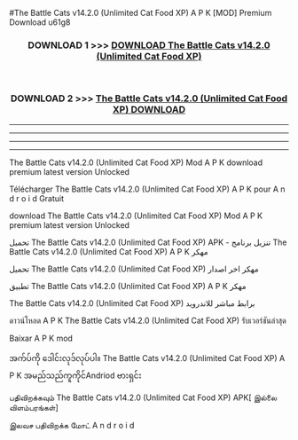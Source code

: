 #The Battle Cats  v14.2.0 (Unlimited Cat Food XP) A P K [MOD] Premium Download u61g8



<div align="center">

<h3>DOWNLOAD 1 >>> <a href="https://teeasianyam.web.app?sq=The Battle Cats  v14.2.0 (Unlimited Cat Food XP)">DOWNLOAD The Battle Cats  v14.2.0 (Unlimited Cat Food XP) </a></h3><br>

<h3>DOWNLOAD 2 >>> <a href="https://teeasianyam.web.app?sq=The Battle Cats  v14.2.0 (Unlimited Cat Food XP) ">The Battle Cats  v14.2.0 (Unlimited Cat Food XP)  DOWNLOAD </a></h3>

</div>


----------------------------------------------------------

----------------------------------------------------------

----------------------------------------------------------

----------------------------------------------------------


The Battle Cats  v14.2.0 (Unlimited Cat Food XP)  Mod A P K download premium latest version Unlocked

Télécharger The Battle Cats  v14.2.0 (Unlimited Cat Food XP)  A P K pour A n d r o i d Gratuit

download The Battle Cats  v14.2.0 (Unlimited Cat Food XP)  Mod A P K premium latest version Unlocked

تحميل The Battle Cats  v14.2.0 (Unlimited Cat Food XP)  APK - تنزيل برنامج The Battle Cats  v14.2.0 (Unlimited Cat Food XP)  A P K مهكر

تحميل The Battle Cats  v14.2.0 (Unlimited Cat Food XP)  مهكر اخر اصدار

تطبيق The Battle Cats  v14.2.0 (Unlimited Cat Food XP)  A P K مهكر

The Battle Cats  v14.2.0 (Unlimited Cat Food XP)  برابط مباشر للاندرويد

ดาวน์โหลด A P K The Battle Cats  v14.2.0 (Unlimited Cat Food XP)  รับเวอร์ชันล่าสุด

Baixar A P K mod

အက်ပ်ကို ဒေါင်းလုဒ်လုပ်ပါ။ The Battle Cats  v14.2.0 (Unlimited Cat Food XP)  A P K အမည်သည်ကူကိုင်Andriod ဗားရှင်း

பதிவிறக்கவும் The Battle Cats  v14.2.0 (Unlimited Cat Food XP)  APK[ இல்லை விளம்பரங்கள்] 
 
இலவச பதிவிறக்க மோட் A n d r o i d



